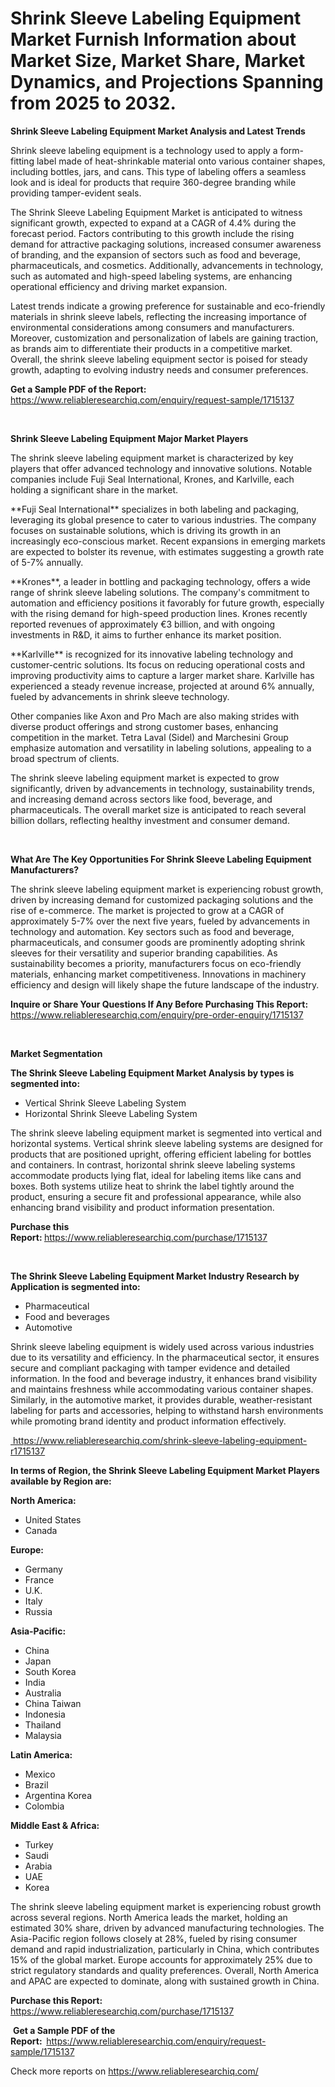 <p><h1>Shrink Sleeve Labeling Equipment Market Furnish Information about Market Size, Market Share, Market Dynamics, and Projections Spanning from 2025 to 2032.</h1></p><p><strong>Shrink Sleeve Labeling Equipment Market Analysis and Latest Trends</strong></p>
<p><p>Shrink sleeve labeling equipment is a technology used to apply a form-fitting label made of heat-shrinkable material onto various container shapes, including bottles, jars, and cans. This type of labeling offers a seamless look and is ideal for products that require 360-degree branding while providing tamper-evident seals.</p><p>The Shrink Sleeve Labeling Equipment Market is anticipated to witness significant growth, expected to expand at a CAGR of 4.4% during the forecast period. Factors contributing to this growth include the rising demand for attractive packaging solutions, increased consumer awareness of branding, and the expansion of sectors such as food and beverage, pharmaceuticals, and cosmetics. Additionally, advancements in technology, such as automated and high-speed labeling systems, are enhancing operational efficiency and driving market expansion.</p><p>Latest trends indicate a growing preference for sustainable and eco-friendly materials in shrink sleeve labels, reflecting the increasing importance of environmental considerations among consumers and manufacturers. Moreover, customization and personalization of labels are gaining traction, as brands aim to differentiate their products in a competitive market. Overall, the shrink sleeve labeling equipment sector is poised for steady growth, adapting to evolving industry needs and consumer preferences.</p></p>
<p><strong>Get a Sample PDF of the Report:&nbsp;</strong> <a href="https://www.reliableresearchiq.com/enquiry/request-sample/1715137?utm_campaign=1170&utm_medium=2&utm_source=Github&utm_content=ia&utm_term=11012025&utm_id=shrink-sleeve-labeling-equipment">https://www.reliableresearchiq.com/enquiry/request-sample/1715137</a></p>
<p>&nbsp;</p>
<p><strong>Shrink Sleeve Labeling Equipment Major Market Players</strong></p>
<p><p>The shrink sleeve labeling equipment market is characterized by key players that offer advanced technology and innovative solutions. Notable companies include Fuji Seal International, Krones, and Karlville, each holding a significant share in the market.</p><p>**Fuji Seal International** specializes in both labeling and packaging, leveraging its global presence to cater to various industries. The company focuses on sustainable solutions, which is driving its growth in an increasingly eco-conscious market. Recent expansions in emerging markets are expected to bolster its revenue, with estimates suggesting a growth rate of 5-7% annually.</p><p>**Krones**, a leader in bottling and packaging technology, offers a wide range of shrink sleeve labeling solutions. The company's commitment to automation and efficiency positions it favorably for future growth, especially with the rising demand for high-speed production lines. Krones recently reported revenues of approximately €3 billion, and with ongoing investments in R&D, it aims to further enhance its market position.</p><p>**Karlville** is recognized for its innovative labeling technology and customer-centric solutions. Its focus on reducing operational costs and improving productivity aims to capture a larger market share. Karlville has experienced a steady revenue increase, projected at around 6% annually, fueled by advancements in shrink sleeve technology.</p><p>Other companies like Axon and Pro Mach are also making strides with diverse product offerings and strong customer bases, enhancing competition in the market. Tetra Laval (Sidel) and Marchesini Group emphasize automation and versatility in labeling solutions, appealing to a broad spectrum of clients.</p><p>The shrink sleeve labeling equipment market is expected to grow significantly, driven by advancements in technology, sustainability trends, and increasing demand across sectors like food, beverage, and pharmaceuticals. The overall market size is anticipated to reach several billion dollars, reflecting healthy investment and consumer demand.</p></p>
<p>&nbsp;</p>
<p><strong>What Are The Key Opportunities For Shrink Sleeve Labeling Equipment Manufacturers?</strong></p>
<p><p>The shrink sleeve labeling equipment market is experiencing robust growth, driven by increasing demand for customized packaging solutions and the rise of e-commerce. The market is projected to grow at a CAGR of approximately 5-7% over the next five years, fueled by advancements in technology and automation. Key sectors such as food and beverage, pharmaceuticals, and consumer goods are prominently adopting shrink sleeves for their versatility and superior branding capabilities. As sustainability becomes a priority, manufacturers focus on eco-friendly materials, enhancing market competitiveness. Innovations in machinery efficiency and design will likely shape the future landscape of the industry.</p></p>
<p><strong>Inquire or Share Your Questions If Any Before Purchasing This Report:</strong> <a href="https://www.reliableresearchiq.com/enquiry/pre-order-enquiry/1715137?utm_campaign=1170&utm_medium=2&utm_source=Github&utm_content=ia&utm_term=11012025&utm_id=shrink-sleeve-labeling-equipment">https://www.reliableresearchiq.com/enquiry/pre-order-enquiry/1715137</a></p>
<p>&nbsp;</p>
<p><strong>Market Segmentation</strong></p>
<p><strong>The Shrink Sleeve Labeling Equipment Market Analysis by types is segmented into:</strong></p>
<p><ul><li>Vertical Shrink Sleeve Labeling System</li><li>Horizontal Shrink Sleeve Labeling System</li></ul></p>
<p><p>The shrink sleeve labeling equipment market is segmented into vertical and horizontal systems. Vertical shrink sleeve labeling systems are designed for products that are positioned upright, offering efficient labeling for bottles and containers. In contrast, horizontal shrink sleeve labeling systems accommodate products lying flat, ideal for labeling items like cans and boxes. Both systems utilize heat to shrink the label tightly around the product, ensuring a secure fit and professional appearance, while also enhancing brand visibility and product information presentation.</p></p>
<p><strong>Purchase this Report:&nbsp;</strong><a href="https://www.reliableresearchiq.com/purchase/1715137?utm_campaign=1170&utm_medium=2&utm_source=Github&utm_content=ia&utm_term=11012025&utm_id=shrink-sleeve-labeling-equipment">https://www.reliableresearchiq.com/purchase/1715137</a></p>
<p>&nbsp;</p>
<p><strong>The Shrink Sleeve Labeling Equipment Market Industry Research by Application is segmented into:</strong></p>
<p><ul><li>Pharmaceutical</li><li>Food and beverages</li><li>Automotive</li></ul></p>
<p><p>Shrink sleeve labeling equipment is widely used across various industries due to its versatility and efficiency. In the pharmaceutical sector, it ensures secure and compliant packaging with tamper evidence and detailed information. In the food and beverage industry, it enhances brand visibility and maintains freshness while accommodating various container shapes. Similarly, in the automotive market, it provides durable, weather-resistant labeling for parts and accessories, helping to withstand harsh environments while promoting brand identity and product information effectively.</p></p>
<p><a href="https://www.reliableresearchiq.com/shrink-sleeve-labeling-equipment-r1715137?utm_campaign=1170&utm_medium=2&utm_source=Github&utm_content=ia&utm_term=11012025&utm_id=shrink-sleeve-labeling-equipment">&nbsp;https://www.reliableresearchiq.com/shrink-sleeve-labeling-equipment-r1715137</a></p>
<p><strong>In terms of Region, the Shrink Sleeve Labeling Equipment Market Players available by Region are:</strong></p>
<p>
    <p> <strong> North America: </strong>
        <ul>
            <li>United States</li>
            <li>Canada</li>
        </ul>
        </p> 
    <p> <strong> Europe: </strong>
        <ul>
            <li>Germany</li>
            <li>France</li>
            <li>U.K.</li>
            <li>Italy</li>
            <li>Russia</li>
        </ul>
        </p> 
    <p> <strong> Asia-Pacific: </strong>
        <ul>
            <li>China</li>
            <li>Japan</li>
            <li>South Korea</li>
            <li>India</li>
            <li>Australia</li>
            <li>China Taiwan</li>
            <li>Indonesia</li>
            <li>Thailand</li>
            <li>Malaysia</li>
        </ul>
        </p> 
    <p> <strong> Latin America: </strong>
        <ul>
            <li>Mexico</li>
            <li>Brazil</li>
            <li>Argentina Korea</li>
            <li>Colombia</li>
        </ul>
        </p> 
    <p> <strong> Middle East & Africa: </strong>
        <ul>
            <li>Turkey</li>
            <li>Saudi</li>
            <li>Arabia</li>
            <li>UAE</li>
            <li>Korea</li>
        </ul>
    </p>
    </p>
<p><p>The shrink sleeve labeling equipment market is experiencing robust growth across several regions. North America leads the market, holding an estimated 30% share, driven by advanced manufacturing technologies. The Asia-Pacific region follows closely at 28%, fueled by rising consumer demand and rapid industrialization, particularly in China, which contributes 15% of the global market. Europe accounts for approximately 25% due to strict regulatory standards and quality preferences. Overall, North America and APAC are expected to dominate, along with sustained growth in China.</p></p>
<p><strong>Purchase this Report: </strong><a href="https://www.reliableresearchiq.com/purchase/1715137?utm_campaign=1170&utm_medium=2&utm_source=Github&utm_content=ia&utm_term=11012025&utm_id=shrink-sleeve-labeling-equipment">https://www.reliableresearchiq.com/purchase/1715137</a></p>
<p>&nbsp;<strong>Get a Sample PDF of the Report:&nbsp;&nbsp;</strong><a href="https://www.reliableresearchiq.com/enquiry/request-sample/1715137?utm_campaign=1170&utm_medium=2&utm_source=Github&utm_content=ia&utm_term=11012025&utm_id=shrink-sleeve-labeling-equipment">https://www.reliableresearchiq.com/enquiry/request-sample/1715137</a></p>
<p><strong></strong></p>
<p>Check more reports on <a href="https://www.reliableresearchiq.com/?utm_campaign=1170&utm_medium=2&utm_source=Github&utm_content=ia&utm_term=11012025&utm_id=shrink-sleeve-labeling-equipment">https://www.reliableresearchiq.com/</a></p>